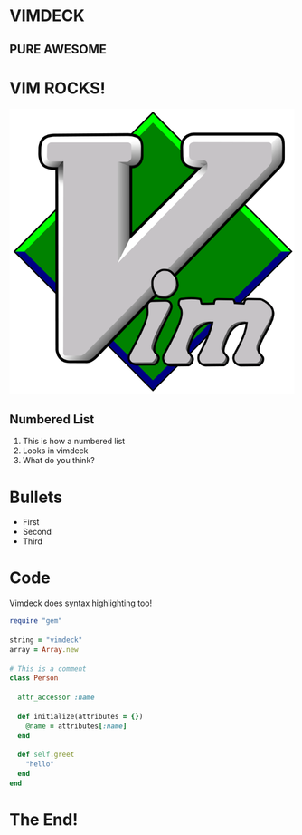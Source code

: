 # VIMDECK

## PURE AWESOME


# VIM ROCKS!

![](img/vim.png)


## Numbered List

1. This is how a numbered list
2. Looks in vimdeck
3. What do you think?


# Bullets

- First
- Second
- Third


# Code

Vimdeck does syntax highlighting too!

```ruby
require "gem"

string = "vimdeck"
array = Array.new

# This is a comment
class Person
  
  attr_accessor :name
  
  def initialize(attributes = {})
    @name = attributes[:name]
  end
  
  def self.greet
    "hello"
  end
end
```


# The End!
